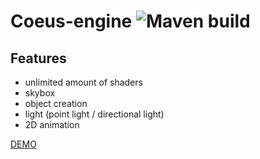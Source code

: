 # Coeus-engine ![Maven build](https://github.com/Paul-Austria/Coeus-engine/workflows/Maven%20build/badge.svg)

## Features
*   unlimited amount of shaders
*   skybox
*   object creation
*   light (point light / directional light)
*   2D animation


[DEMO](https://github.com/Paul-Austria/Coeus-engine/tree/main/src/main/java/projectDemo)
